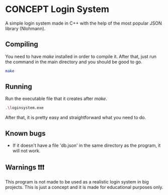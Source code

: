 # CONCEPT Login System

A simple login system made in C++ with the help of the most popular JSON library (Nlohmann).

## Compiling

You need to have *make* installed in order to compile it.
After that, just run the command in the main directory and you should be good to go.

```bash
make
```

## Running

Run the executable file that it creates after *make*.

```bash
.\loginsystem.exe
```

After that, it is pretty easy and straightforward what you need to do.

## Known bugs

* If it doesn't have a file 'db.json' in the same directory as the program, it will not work.

## Warnings ❗❗❗

This program is not made to be used as a realistic login system in big projects. This is just a concept and it is made for educational purposes only.
